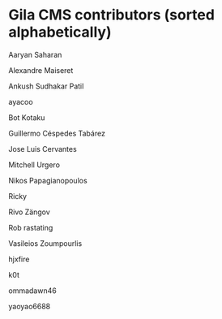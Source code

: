 # Gila CMS contributors (sorted alphabetically)


Aaryan Saharan

Alexandre Maiseret

Ankush Sudhakar Patil

ayacoo

Bot Kotaku

Guillermo Céspedes Tabárez

Jose Luis Cervantes

Mitchell Urgero

Nikos Papagianopoulos

Ricky

Rivo Zängov

Rob rastating

Vasileios Zoumpourlis

hjxfire

k0t

ommadawn46

yaoyao6688
